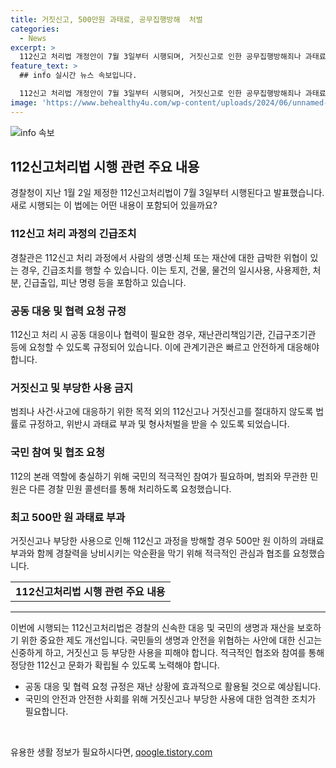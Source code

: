```yaml
---
title: 거짓신고, 500만원 과태료, 공무집행방해  처벌
categories:
  - News
excerpt: >
  112신고 처리법 개정안이 7월 3일부터 시행되며, 거짓신고로 인한 공무집행방해죄나 과태료 부과 가능하다. 경찰은 긴급조치 및 피난 명령으로 생명과 재산을 보호할 수 있고, 협력체계를 통해 효과적인 대응이 가능하며, 거짓신고로 경찰력 낭비를 막을 수 있다. 112는 범죄와 관련 없는 민원은 182번 또는 110번으로 문의할 것을 당부했다. (150자)
feature_text: >
  ## info 실시간 뉴스 속보입니다.

  112신고 처리법 개정안이 7월 3일부터 시행되며, 거짓신고로 인한 공무집행방해죄나 과태료 부과 가능하다. 경찰은 긴급조치 및 피난 명령으로 생명과 재산을 보호할 수 있고, 협력체계를 통해 효과적인 대응이 가능하며, 거짓신고로 경찰력 낭비를 막을 수 있다. 112는 범죄와 관련 없는 민원은 182번 또는 110번으로 문의할 것을 당부했다. (150자)
image: 'https://www.behealthy4u.com/wp-content/uploads/2024/06/unnamed-file.png'
---
```


<p><img src="https://www.behealthy4u.com/wp-content/uploads/2024/06/unnamed-file.png" alt="info 속보" /></p>

<h2 data-ke-size="size26">112신고처리법 시행 관련 주요 내용</h2>

<p data-ke-size="size16">경찰청이 지난 1월 2일 제정한 112신고처리법이 7월 3일부터 시행된다고 발표했습니다. 새로 시행되는 이 법에는 어떤 내용이 포함되어 있을까요?</p>

<h3><b>112신고 처리 과정의 긴급조치</b></h3>

<p data-ke-size="size16">경찰관은 112신고 처리 과정에서 사람의 생명·신체 또는 재산에 대한 급박한 위협이 있는 경우, 긴급조치를 행할 수 있습니다. 이는 토지, 건물, 물건의 일시사용, 사용제한, 처분, 긴급출입, 피난 명령 등을 포함하고 있습니다.</p>

<h3><b>공동 대응 및 협력 요청 규정</b></h3>

<p data-ke-size="size16">112신고 처리 시 공동 대응이나 협력이 필요한 경우, 재난관리책임기관, 긴급구조기관 등에 요청할 수 있도록 규정되어 있습니다. 이에 관계기관은 빠르고 안전하게 대응해야 합니다.</p>

<h3><b>거짓신고 및 부당한 사용 금지</b></h3>

<p data-ke-size="size16">범죄나 사건·사고에 대응하기 위한 목적 외의 112신고나 거짓신고를 절대하지 않도록 법률로 규정하고, 위반시 과태료 부과 및 형사처벌을 받을 수 있도록 되었습니다.</p>

<h3><b>국민 참여 및 협조 요청</b></h3>

<p data-ke-size="size16">112의 본래 역할에 충실하기 위해 국민의 적극적인 참여가 필요하며, 범죄와 무관한 민원은 다른 경찰 민원 콜센터를 통해 처리하도록 요청했습니다.</p>

<h3><b>최고 500만 원 과태료 부과</b></h3>

<p data-ke-size="size16">거짓신고나 부당한 사용으로 인해 112신고 과정을 방해할 경우 500만 원 이하의 과태료 부과와 함께 경찰력을 낭비시키는 악순환을 막기 위해 적극적인 관심과 협조를 요청했습니다.</p>

<table>
  <tr>
    <td style="text-align: center; height: 17px;"><b>112신고처리법 시행 관련 주요 내용</b></td>
  </tr>
</table>

<hr>

<p data-ke-size="size16">이번에 시행되는 112신고처리법은 경찰의 신속한 대응 및 국민의 생명과 재산을 보호하기 위한 중요한 제도 개선입니다. 국민들의 생명과 안전을 위협하는 사안에 대한 신고는 신중하게 하고, 거짓신고 등 부당한 사용을 피해야 합니다. 적극적인 협조와 참여를 통해 정당한 112신고 문화가 확립될 수 있도록 노력해야 합니다.</p>

<ul>
<li>공동 대응 및 협력 요청 규정은 재난 상황에 효과적으로 활용될 것으로 예상됩니다.</li>
<li>국민의 안전과 안전한 사회를 위해 거짓신고나 부당한 사용에 대한 엄격한 조치가 필요합니다.</li>
</ul>

<p data-ke-size="size16">&nbsp;</p>
유용한 생활 정보가 필요하시다면, <a href="https://qoogle.tistory.com" rel="dofollow">qoogle.tistory.com</a>


